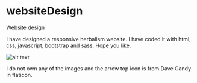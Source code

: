 # websiteDesign
Website design

I have designed a responsive herbalism website. I have coded it with html, css, javascript, bootstrap and sass.
Hope you like.

![alt text](https://github.com/mireyamdev-hub/websiteDesign/websiteDesign_herbalism/img/Main.PNG)




I do not own any of the images and the arrow top icon is from Dave Gandy in flaticon.
